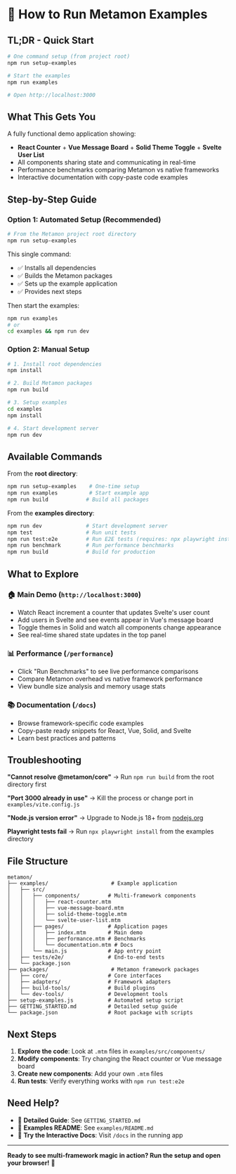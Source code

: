 # 🎯 How to Run Metamon Examples

## TL;DR - Quick Start

```bash
# One command setup (from project root)
npm run setup-examples

# Start the examples
npm run examples

# Open http://localhost:3000
```

## What This Gets You

A fully functional demo application showing:

- **React Counter** + **Vue Message Board** + **Solid Theme Toggle** + **Svelte User List**
- All components sharing state and communicating in real-time
- Performance benchmarks comparing Metamon vs native frameworks
- Interactive documentation with copy-paste code examples

## Step-by-Step Guide

### Option 1: Automated Setup (Recommended)

```bash
# From the Metamon project root directory
npm run setup-examples
```

This single command:

- ✅ Installs all dependencies
- ✅ Builds the Metamon packages
- ✅ Sets up the example application
- ✅ Provides next steps

Then start the examples:

```bash
npm run examples
# or
cd examples && npm run dev
```

### Option 2: Manual Setup

```bash
# 1. Install root dependencies
npm install

# 2. Build Metamon packages
npm run build

# 3. Setup examples
cd examples
npm install

# 4. Start development server
npm run dev
```

## Available Commands

From the **root directory**:

```bash
npm run setup-examples    # One-time setup
npm run examples          # Start example app
npm run build            # Build all packages
```

From the **examples directory**:

```bash
npm run dev              # Start development server
npm test                 # Run unit tests
npm run test:e2e         # Run E2E tests (requires: npx playwright install)
npm run benchmark        # Run performance benchmarks
npm run build            # Build for production
```

## What to Explore

### 🏠 Main Demo (`http://localhost:3000`)

- Watch React increment a counter that updates Svelte's user count
- Add users in Svelte and see events appear in Vue's message board
- Toggle themes in Solid and watch all components change appearance
- See real-time shared state updates in the top panel

### 📊 Performance (`/performance`)

- Click "Run Benchmarks" to see live performance comparisons
- Compare Metamon overhead vs native framework performance
- View bundle size analysis and memory usage stats

### 📚 Documentation (`/docs`)

- Browse framework-specific code examples
- Copy-paste ready snippets for React, Vue, Solid, and Svelte
- Learn best practices and patterns

## Troubleshooting

**"Cannot resolve @metamon/core"**
→ Run `npm run build` from the root directory first

**"Port 3000 already in use"**
→ Kill the process or change port in `examples/vite.config.js`

**"Node.js version error"**
→ Upgrade to Node.js 18+ from [nodejs.org](https://nodejs.org/)

**Playwright tests fail**
→ Run `npx playwright install` from the examples directory

## File Structure

```
metamon/
├── examples/                    # Example application
│   ├── src/
│   │   ├── components/         # Multi-framework components
│   │   │   ├── react-counter.mtm
│   │   │   ├── vue-message-board.mtm
│   │   │   ├── solid-theme-toggle.mtm
│   │   │   └── svelte-user-list.mtm
│   │   ├── pages/              # Application pages
│   │   │   ├── index.mtm       # Main demo
│   │   │   ├── performance.mtm # Benchmarks
│   │   │   └── documentation.mtm # Docs
│   │   └── main.js             # App entry point
│   ├── tests/e2e/              # End-to-end tests
│   └── package.json
├── packages/                    # Metamon framework packages
│   ├── core/                   # Core interfaces
│   ├── adapters/               # Framework adapters
│   ├── build-tools/            # Build plugins
│   └── dev-tools/              # Development tools
├── setup-examples.js           # Automated setup script
├── GETTING_STARTED.md          # Detailed setup guide
└── package.json                # Root package with scripts
```

## Next Steps

1. **Explore the code**: Look at `.mtm` files in `examples/src/components/`
2. **Modify components**: Try changing the React counter or Vue message board
3. **Create new components**: Add your own `.mtm` files
4. **Run tests**: Verify everything works with `npm run test:e2e`

## Need Help?

- 📖 **Detailed Guide**: See `GETTING_STARTED.md`
- 🔧 **Examples README**: See `examples/README.md`
- 🧪 **Try the Interactive Docs**: Visit `/docs` in the running app

---

**Ready to see multi-framework magic in action? Run the setup and open your browser!** 🚀
